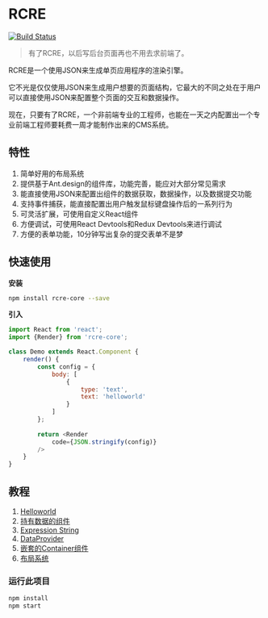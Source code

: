 # RCRE
[![Build Status](https://travis-ci.org/andycall/RCRE.svg?branch=master)](https://travis-ci.org/andycall/RCRE)
> 有了RCRE，以后写后台页面再也不用去求前端了。

RCRE是一个使用JSON来生成单页应用程序的渲染引擎。

它不光是仅仅使用JSON来生成用户想要的页面结构，它最大的不同之处在于用户可以直接使用JSON来配置整个页面的交互和数据操作。

现在，只要有了RCRE，一个非前端专业的工程师，也能在一天之内配置出一个专业前端工程师要耗费一周才能制作出来的CMS系统。

## 特性
1. 简单好用的布局系统
2. 提供基于Ant.design的组件库，功能完善，能应对大部分常见需求
3. 能直接使用JSON来配置出组件的数据获取，数据操作，以及数据提交功能
4. 支持事件捕获，能直接配置出用户触发鼠标键盘操作后的一系列行为
5. 可灵活扩展，可使用自定义React组件
6. 方便调试，可使用React Devtools和Redux Devtools来进行调试
7. 方便的表单功能，10分钟写出复杂的提交表单不是梦

## 快速使用

**安装**
```bash
npm install rcre-core --save
```

**引入**
```javascript
import React from 'react';
import {Render} from 'rcre-core';

class Demo extends React.Component {
    render() {
        const config = {
            body: [
                {
                    type: 'text',
                    text: 'helloworld'
                }
            ]
        };
        
        return <Render 
            code={JSON.stringify(config)}
        />
    }
}
```

## 教程

1. [Helloworld](src/guide/Helloworld.md)
2. [持有数据的组件](src/guide/ContainerComponent.md)
3. [Expression String](src/guide/ExpressionString.md)
4. [DataProvider](src/guide/DataProvider.md)
5. [嵌套的Container组件](src/guide/NestContainer.md)
6. [布局系统](src/guide/LayoutSystem.md)

### 运行此项目

```bash
npm install
npm start
```
